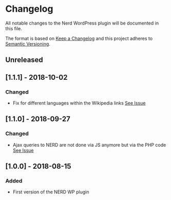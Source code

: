# Changelog
All notable changes to the Nerd WordPress plugin will be documented in this file.

The format is based on [Keep a Changelog](http://keepachangelog.com/en/1.0.0/)
and this project adheres to [Semantic Versioning](http://semver.org/spec/v2.0.0.html).

## Unreleased

## [1.1.1] - 2018-10-02
### Changed
- Fix for different languages within the Wikipedia links [See Issue](https://github.com/DARIAH-ERIC/nerd-wp/issues/2)

## [1.1.0] - 2018-09-27
### Changed
- Ajax queries to NERD are not done via JS anymore but via the PHP code [See Issue](https://github.com/DARIAH-ERIC/nerd-wp/issues/1)

## [1.0.0] - 2018-08-15
### Added
- First version of the NERD WP plugin
